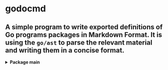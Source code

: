 # godocmd

A simple program to write exported definitions of Go programs packages in Markdown Format.
It is using the `go/ast` to parse the relevant material and writing them in a concise format.
---

<details>
	<summary> <strong> Package main </strong> </summary>	

---

##### Functions:

1. MakeTreeToPrint
2. Scan

---
##### Structs

1. Package
2. StructDecl
3. FuncDecl

---
